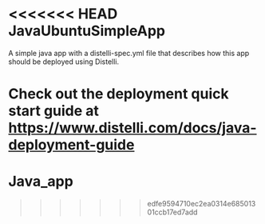 <<<<<<< HEAD
JavaUbuntuSimpleApp
=============

A simple java app with a distelli-spec.yml file that describes how this app should be deployed using Distelli.

Check out the deployment quick start guide at https://www.distelli.com/docs/java-deployment-guide
==
# Java_app
>>>>>>> edfe9594710ec2ea0314e68501301ccb17ed7add
